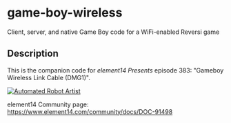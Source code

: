 # game-boy-wireless
Client, server, and native Game Boy code for a WiFi-enabled Reversi game

## Description
This is the companion code for *element14 Presents* episode 383: "Gameboy Wireless Link Cable (DMG1)".

[![Automated Robot Artist](https://img.youtube.com/vi/n2ue82tx4DM/0.jpg)](https://www.youtube.com/watch?v=n2ue82tx4DM)
 
element14 Community page:
https://www.element14.com/community/docs/DOC-91498

